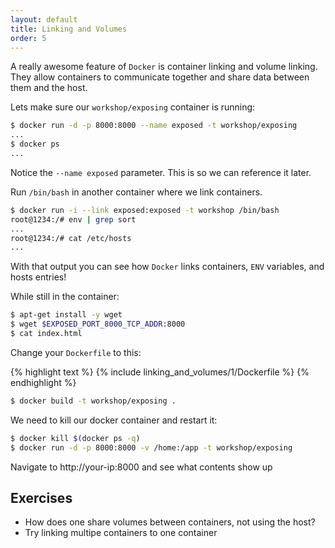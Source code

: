 ```yaml
---
layout: default
title: Linking and Volumes
order: 5
---
```


A really awesome feature of `Docker` is container linking and volume linking. 
They allow containers to communicate together and share data between them and
the host.

Lets make sure our `workshop/exposing` container is running:

```bash
$ docker run -d -p 8000:8000 --name exposed -t workshop/exposing
...
$ docker ps
...
```

Notice the `--name exposed` parameter. This is so we can reference it later.

Run `/bin/bash` in another container where we link containers.

```bash
$ docker run -i --link exposed:exposed -t workshop /bin/bash
root@1234:/# env | grep sort
...
root@1234:/# cat /etc/hosts
...
```

With that output you can see how `Docker` links containers, `ENV` variables,
and hosts entries!

While still in the container:

```bash
$ apt-get install -y wget
$ wget $EXPOSED_PORT_8000_TCP_ADDR:8000
$ cat index.html
```

Change your `Dockerfile` to this:

{% highlight text %}
{% include linking_and_volumes/1/Dockerfile %}
{% endhighlight %}

```bash
$ docker build -t workshop/exposing .
```

We need to kill our docker container and restart it:

```bash
$ docker kill $(docker ps -q)
$ docker run -d -p 8000:8000 -v /home:/app -t workshop/exposing
```

Navigate to http://your-ip:8000 and see what contents show up

Exercises
---------

 * How does one share volumes between containers, not using the host?
 * Try linking multipe containers to one container
